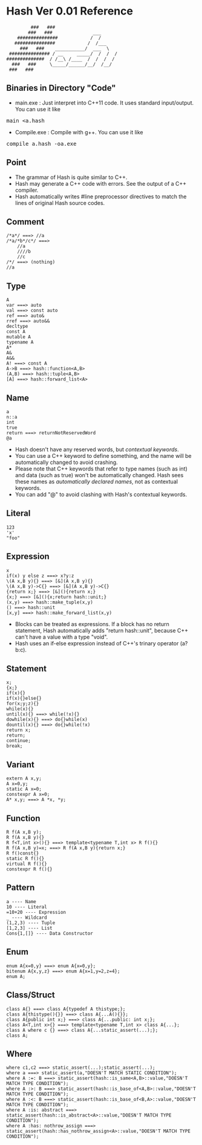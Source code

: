 # Hash Ver 0.01 Reference

	         ###   ###                         
	        ###   ###               ___        
	    ###############            /  /        
	   ###############            /  /___      
	     ###   ###    ___________/  ___  \     
	 ############### / __     _____/  /  /  /  
	##############  / /__\ /____  /  /  /  /   
	  ###   ###     \_____/______/__/  /__/    
     ###   ###                                 

## Binaries in Directory "Code"

* main.exe : Just interpret into C++11 code. It uses standard input/output. You can use it like
<pre>main &lt;a.hash</pre>

* Compile.exe : Compile with g++. You can use it like
<pre>compile a.hash -oa.exe</pre>


## Point

* The grammar of Hash is quite similar to C++.
* Hash may generate a C++ code with errors. See the output of a C++ compiler.
* Hash automatically writes #line preprocessor directives to match the lines of original Hash source codes.


## Comment

	/*a*/ ===> //a
	/*a/*b*/c*/ ===>
		//a
		////b
		//c
	/*/ ===> (nothing)
	//a


## Type

	A
	var ===> auto
	val ===> const auto
	ref ===> auto&
	rref ===> auto&&
	decltype
	const A
	mutable A
	typename A
	A*
	A&
	A&&
	A! ===> const A
	A->B ===> hash::function<A,B>
	(A,B) ===> hash::tuple<A,B>
	[A] ===> hash::forward_list<A>


## Name

	a
	n::a
	int
	true
	return ===> returnNotReservedWord
	@a

* Hash doesn't have any reserved words, but *contextual keywords*.
* You can use a C++ keyword to define something, and the name will be automatically changed to avoid crashing.
* Please note that C++ keywords that refer to type names (such as int) and data (such as true) won't be automatically changed.
  Hash sees these names as *automatically declared names*, not as contextual keywords.
* You can add "@" to avoid clashing with Hash's contextual keywords.


## Literal

	123
	'x'
	"foo"


## Expression

	x
	if(x) y else z ===> x?y:z
	\(A x,B y){} ===> [&](A x,B y){}
	\(A x,B y)->C{} ===> [&](A x,B y)->C{}
	{return x;} ===> [&](){return x;}
	{x;} ===> [&](){x;return hash::unit;}
	(x,y) ===> hash::make_tuple(x,y)
	() ===> hash::unit
	[x,y] ===> hash::make_forward_list(x,y)

* Blocks can be treated as expressions. If a block has no return statement, Hash automatically adds "return hash::unit", because C++ can't have a value with a type "void".
* Hash uses an if-else expression instead of C++'s trinary operator (a?b:c).


## Statement

	x;
	{x;}
	if(x){}
	if(x){}else{}
	for(x;y;z){}
	while(x){}
	until(x){} ===> while(!x){}
	dowhile(x){} ===> do{}while(x)
	dountil(x){} ===> do{}while(!x)
	return x;
	return;
	continue;
	break;


## Variant

	extern A x,y;
	A x=0,y;
	static A x=0;
	constexpr A x=0;
	A* x,y; ===> A *x, *y;


## Function

	R f(A x,B y);
	R f(A x,B y){}
	R f<T,int x>(){} ===> template<typename T,int x> R f(){}
	R f(A x,B y)=x; ===> R f(A x,B y){return x;}
	R f()const{}
	static R f(){}
	virtual R f(){}
	constexpr R f(){}


## Pattern

	a ---- Name
	10 ---- Literal
	=10+20 ---- Expression
	_ ---- Wildcard
	(1,2,3) ---- Tuple
	[1,2,3] ---- List
	Cons{1,[]} ---- Data Constructor


## Enum

	enum A{x=0,y} ===> enum A{x=0,y};
	bitenum A{x,y,z} ===> enum A{x=1,y=2,z=4};
	enum A;


## Class/Struct

	class A{} ===> class A{typedef A thistype;};
	class A{thistype(){}} ===> class A{...A(){}};
	class A{public int x;} ===> class A{...public: int x;};
	class A<T,int x>{} ===> template<typename T,int x> class A{...};
	class A where c {} ===> class A{...static_assert(...);};
	class A;


## Where

	where c1,c2 ===> static_assert(...);static_assert(...);
	where a ===> static_assert(a,"DOESN'T MATCH STATIC CONDITION");
	where A :=: B ===> static_assert(hash::is_same<A,B>::value,"DOESN'T MATCH TYPE CONDITION");
	where A :>: B ===> static_assert(hash::is_base_of<A,B>::value,"DOESN'T MATCH TYPE CONDITION");
	where A :<: B ===> static_assert(hash::is_base_of<B,A>::value,"DOESN'T MATCH TYPE CONDITION");
	where A :is: abstract ===> static_assert(hash::is_abstract<A>::value,"DOESN'T MATCH TYPE CONDITION");
	where A :has: nothrow_assign ===> static_assert(hash::has_nothrow_assign<A>::value,"DOESN'T MATCH TYPE CONDITION");

